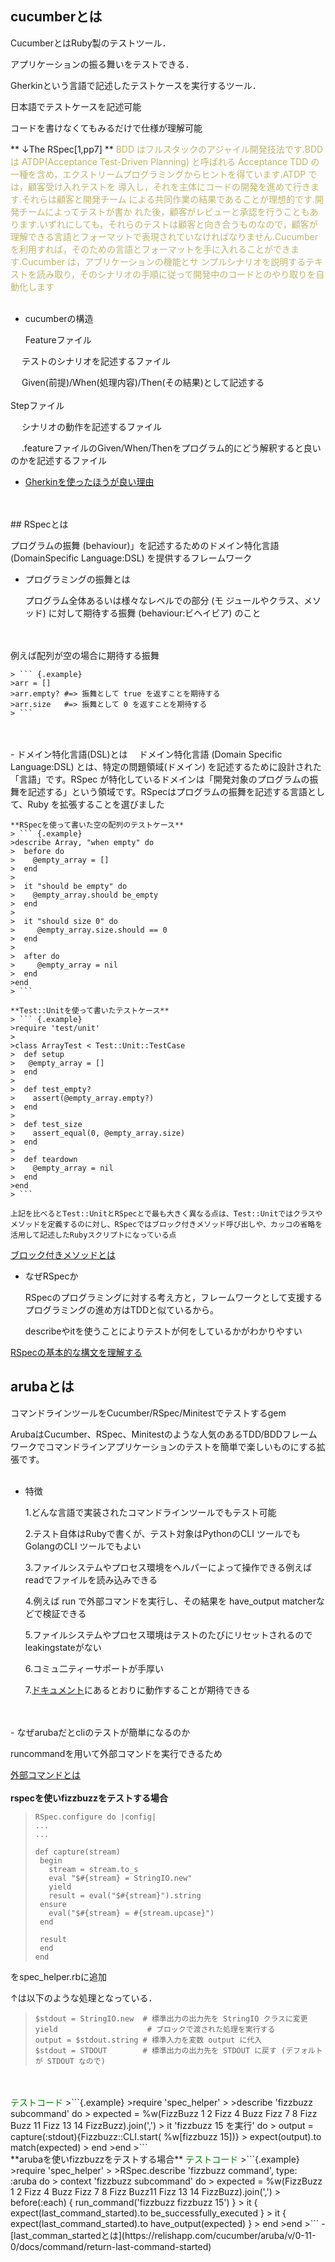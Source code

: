 ## cucumberとは

CucumberとはRuby製のテストツール．

アプリケーションの振る舞いをテストできる．

Gherkinという言語で記述したテストケースを実行するツール．

日本語でテストケースを記述可能

コードを書けなくてもみるだけで仕様が理解可能

** ↓The RSpec[1,pp7] **
<font color = "DarkKhaki">
BDD はフルスタックのアジャイル開発技法です.BDD は ATDP(Acceptance Test-Driven Planning) と呼ばれる Acceptance TDD の一種を含め，エクストリームプログラミングからヒントを得ています.ATDP では，顧客受け入れテストを 導入し，それを主体にコードの開発を進めて行きます.それらは顧客と開発チーム による共同作業の結果であることが理想的です.開発チームによってテストが書か れた後，顧客がレビューと承認を行うこともあります.いずれにしても，それらのテストは顧客と向き合うものなので，顧客が理解できる言語とフォーマットで表現されていなければなりません.Cucumber を利用すれば，そのための言語とフォーマットを手に入れることができます.Cucumber は，アプリケーションの機能とサ ンプルシナリオを説明するテキストを読み取り，そのシナリオの手順に従って開発中のコードとのやり取りを自動化します
</font>
<br>
<br>
- cucumberの構造

  Featureファイル

　  テストのシナリオを記述するファイル

　  Given(前提)/When(処理内容)/Then(その結果)として記述する
<br>
<br>
  Stepファイル

　  シナリオの動作を記述するファイル

　  .featureファイルのGiven/When/Thenをプログラム的にどう解釈すると良いのかを記述するファイル

- [Gherkinを使ったほうが良い理由](https://sakanasoft.net/gherkin-is-valuable-test-practice/)
<br>
<br>
## RSpecとは

  プログラムの振舞 (behaviour)」を記述するためのドメイン特化言語 (DomainSpecific Language:DSL) を提供するフレームワーク

- プログラミングの振舞とは

  プログラム全体あるいは様々なレベルでの部分 (モ ジュールやクラス、メソッド) に対して期待する振舞 (behaviour:ビヘイビア) のこと
<br>
<br>
例えば配列が空の場合に期待する振舞

    > ``` {.example}
    >arr = []
    >arr.empty? #=> 振舞として true を返すことを期待する
    >arr.size   #=> 振舞として 0 を返すことを期待する
    > ```
<br>
<br>
- ドメイン特化言語(DSL)とは
　ドメイン特化言語 (Domain Specific Language:DSL) とは、特定の問題領域(ドメイン) を記述するために設計された「言語」です。RSpec が特化しているドメインは「開発対象のプログラムの振舞を記述する」という領域です。RSpecはプログラムの振舞を記述する言語として、Ruby を拡張することを選びました

    **RSpecを使って書いた空の配列のテストケース**
    > ``` {.example}
    >describe Array, "when empty" do
    >  before do
    >    @empty_array = []
    >  end
    >
    >  it "should be empty" do
    >    @empty_array.should be_empty
    >  end
    >
    >  it "should size 0" do
    >     @empty_array.size.should == 0
    >  end
    >
    >  after do
    >     @empty_array = nil
    >  end
    >end
    > ```
    
    **Test::Unitを使って書いたテストケース**
    > ``` {.example}
    >require 'test/unit'
    > 
    >class ArrayTest < Test::Unit::TestCase
    >  def setup
    >	@empty_array = []
    >  end
    >	
    >  def test_empty?
    >    assert(@empty_array.empty?)
    >  end
    >
    >  def test_size
    >    assert_equal(0, @empty_array.size)
    >  end
    >
    >  def teardown
    >    @empty_array = nil
    >  end
    >end
    > ```

    上記を比べるとTest::UnitとRSpecとで最も大きく異なる点は、Test::Unitではクラスやメソッドを定義するのに対し、RSpecではブロック付きメソッド呼び出しや、カッコの省略を活用して記述したRubyスクリプトになっている点

[ブロック付きメソッドとは](https://qiita.com/shuhei_sfc/items/5c582f89d5d8d7ab956c)

- なぜRSpecか

  RSpecのプログラミングに対する考え方と，フレームワークとして支援するプログラミングの進め方はTDDと似ているから。

  describeやitを使うことによりテストが何をしているかがわかりやすい

[RSpecの基本的な構文を理解する](https://qiita.com/jnchito/items/42193d066bd61c740612)


## arubaとは

  コマンドラインツールをCucumber/RSpec/Minitestでテストするgem

  ArubaはCucumber、RSpec、Minitestのような人気のあるTDD/BDDフレームワークでコマンドラインアプリケーションのテストを簡単で楽しいものにする拡張です。
<br>
<br>
- 特徴

  1.どんな言語で実装されたコマンドラインツールでもテスト可能

  2.テスト自体はRubyで書くが、テスト対象はPythonのCLI ツールでもGolangのCLI ツールでもよい

  3.ファイルシステムやプロセス環境をヘルパーによって操作できる例えばreadでファイルを読み込みできる

  4.例えば run で外部コマンドを実行し、その結果を have_output matcherなどで検証できる

  5.ファイルシステムやプロセス環境はテストのたびにリセットされるのでleakingstateがない

  6.コミュ二ティーサポートが手厚い

  7.[ドキュメント](https://github.com/cucumber/aruba/tree/master/features)にあるとおりに動作することが期待できる
<br>
<br>
- なぜarubaだとcliのテストが簡単になるのか

  runcommandを用いて外部コマンドを実行できるため

  [外部コマンドとは](https://www.adminweb.jp/command/ini/index5.html#section2)
<br>
<br>
  **rspecを使いfizzbuzzをテストする場合**
  > ``` {.example}
  >RSpec.configure do |config|
  >...
  >...
  >
  >def capture(stream)
  >  begin
  >    stream = stream.to_s
  >    eval "$#{stream} = StringIO.new"
  >    yield
  >    result = eval("$#{stream}").string
  >  ensure
  >    eval("$#{stream} = #{stream.upcase}")
  >  end
  >
  >  result
  >  end
  >end
  > ```
  をspec_helper.rbに追加
  
  ↑は以下のような処理となっている．
<br>
  > ```{example.}
  >$stdout = StringIO.new  # 標準出力の出力先を StringIO クラスに変更
  >yield                    # ブロックで渡された処理を実行する
  >output = $stdout.string # 標準入力を変数 output に代入
  >$stdout = STDOUT        # 標準出力の出力先を STDOUT に戻す (デフォルトが STDOUT なので)
  > ```
<br>
<br>
  <font color = "Green">テストコード</font>
  >```{.example}
  >require 'spec_helper'
  >
  >describe 'fizzbuzz subcommand' do
  >   expected = %w(FizzBuzz 1 2 Fizz 4 Buzz Fizz 7 8 Fizz Buzz 11 Fizz 13 14 FizzBuzz).join(',')
  >   it 'fizzbuzz 15 を実行' do
  >     output = capture(:stdout){Fizzbuzz::CLI.start( %w[fizzbuzz 15])}
  >     expect(output).to match(expected)
  >   end
  >end
  >```
  <br>
  **arubaを使いfizzbuzzをテストする場合**
   <font color = "Green">テストコード</font>
   >```{.example}
   >require 'spec_helper'
   >
   >RSpec.describe 'fizzbuzz command', type: :aruba do
   >  context 'fizzbuzz subcommand' do
   >    expected = %w(FizzBuzz 1 2 Fizz 4 Buzz Fizz 7 8 Fizz Buzz11 Fizz 13 14 FizzBuzz).join(',')
   >    before(:each) { run_command('fizzbuzz fizzbuzz 15') }
   >    it { expect(last_command_started).to be_successfully_executed }
   >    it { expect(last_command_started).to have_output(expected) }
   >  end
   >end
   >```
- [last_comman_startedとは](https://relishapp.com/cucumber/aruba/v/0-11-0/docs/command/return-last-command-started)